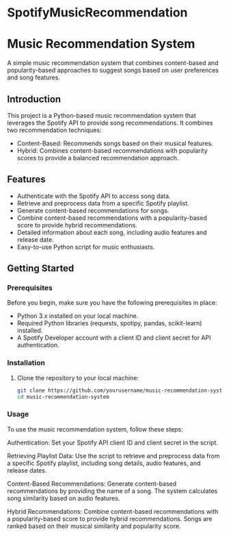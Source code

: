 # SpotifyMusicRecommendation
# Music Recommendation System

A simple music recommendation system that combines content-based and popularity-based approaches to suggest songs based on user preferences and song features.

## Introduction

This project is a Python-based music recommendation system that leverages the Spotify API to provide song recommendations. It combines two recommendation techniques:

- Content-Based: Recommends songs based on their musical features.
- Hybrid: Combines content-based recommendations with popularity scores to provide a balanced recommendation approach.

## Features

- Authenticate with the Spotify API to access song data.
- Retrieve and preprocess data from a specific Spotify playlist.
- Generate content-based recommendations for songs.
- Combine content-based recommendations with a popularity-based score to provide hybrid recommendations.
- Detailed information about each song, including audio features and release date.
- Easy-to-use Python script for music enthusiasts.

## Getting Started

### Prerequisites

Before you begin, make sure you have the following prerequisites in place:

- Python 3.x installed on your local machine.
- Required Python libraries (requests, spotipy, pandas, scikit-learn) installed.
- A Spotify Developer account with a client ID and client secret for API authentication.

### Installation

1. Clone the repository to your local machine:

   ```bash
   git clone https://github.com/yourusername/music-recommendation-system.git
   cd music-recommendation-system
   
### Usage

To use the music recommendation system, follow these steps:

Authentication: Set your Spotify API client ID and client secret in the script.

Retrieving Playlist Data: Use the script to retrieve and preprocess data from a specific Spotify playlist, including song details, audio features, and release dates.

Content-Based Recommendations: Generate content-based recommendations by providing the name of a song. The system calculates song similarity based on audio features.

Hybrid Recommendations: Combine content-based recommendations with a popularity-based score to provide hybrid recommendations. Songs are ranked based on their musical similarity and popularity score.

